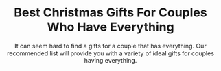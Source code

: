 ---
layout: post
title: Best Christmas Gifts For Couples Who Have Everything
subtitle: It can seem hard to find a gifts for a couple that has everything. Our recommended list will provide you with a variety of ideal gifts for couples having everything.
header-img: "img/post/2023/09/copied/medium_christmas_gifts_for_couples_who_have_everything_da3a7ab728.jpg"
header-style: text
permalink: "/christmas-gifts-couples-have-everything/"
catalog: true
tags:
  - Recipients 
  - Men
---        